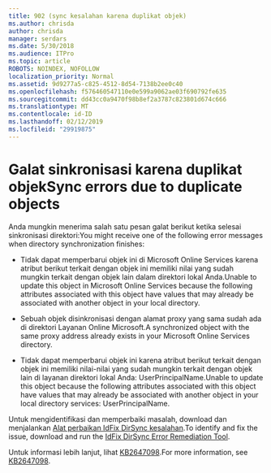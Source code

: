 ```yaml
---
title: 902 (sync kesalahan karena duplikat objek)
ms.author: chrisda
author: chrisda
manager: serdars
ms.date: 5/30/2018
ms.audience: ITPro
ms.topic: article
ROBOTS: NOINDEX, NOFOLLOW
localization_priority: Normal
ms.assetid: 9d9277a5-c825-4512-8d54-7138b2ee0c40
ms.openlocfilehash: f576460547110e0e599a9062ae03f690792fe635
ms.sourcegitcommit: dd43cc0a9470f98b8ef2a3787c823801d674c666
ms.translationtype: MT
ms.contentlocale: id-ID
ms.lasthandoff: 02/12/2019
ms.locfileid: "29919875"
---
```

# <a name="sync-errors-due-to-duplicate-objects"></a><span data-ttu-id="75c18-102">Galat sinkronisasi karena duplikat objek</span><span class="sxs-lookup"><span data-stu-id="75c18-102">Sync errors due to duplicate objects</span></span>

<span data-ttu-id="75c18-103">Anda mungkin menerima salah satu pesan galat berikut ketika selesai sinkronisasi direktori:</span><span class="sxs-lookup"><span data-stu-id="75c18-103">You might receive one of the following error messages when directory synchronization finishes:</span></span>
  
- <span data-ttu-id="75c18-104">Tidak dapat memperbarui objek ini di Microsoft Online Services karena atribut berikut terkait dengan objek ini memiliki nilai yang sudah mungkin terkait dengan objek lain dalam direktori lokal Anda.</span><span class="sxs-lookup"><span data-stu-id="75c18-104">Unable to update this object in Microsoft Online Services because the following attributes associated with this object have values that may already be associated with another object in your local directory.</span></span>
    
- <span data-ttu-id="75c18-105">Sebuah objek disinkronisasi dengan alamat proxy yang sama sudah ada di direktori Layanan Online Microsoft.</span><span class="sxs-lookup"><span data-stu-id="75c18-105">A synchronized object with the same proxy address already exists in your Microsoft Online Services directory.</span></span>
    
- <span data-ttu-id="75c18-106">Tidak dapat memperbarui objek ini karena atribut berikut terkait dengan objek ini memiliki nilai-nilai yang sudah mungkin terkait dengan objek lain di layanan direktori lokal Anda: UserPrincipalName.</span><span class="sxs-lookup"><span data-stu-id="75c18-106">Unable to update this object because the following attributes associated with this object have values that may already be associated with another object in your local directory services: UserPrincipalName.</span></span>
    
<span data-ttu-id="75c18-107">Untuk mengidentifikasi dan memperbaiki masalah, download dan menjalankan [Alat perbaikan IdFix DirSync kesalahan](https://www.microsoft.com/download/details.aspx?id=36832).</span><span class="sxs-lookup"><span data-stu-id="75c18-107">To identify and fix the issue, download and run the [IdFix DirSync Error Remediation Tool](https://www.microsoft.com/download/details.aspx?id=36832).</span></span>
  
<span data-ttu-id="75c18-108">Untuk informasi lebih lanjut, lihat [KB2647098](https://support.microsoft.com/help/2647098/duplicate-or-invalid-attributes-prevent-directory-synchronization-in-o).</span><span class="sxs-lookup"><span data-stu-id="75c18-108">For more information, see [KB2647098](https://support.microsoft.com/help/2647098/duplicate-or-invalid-attributes-prevent-directory-synchronization-in-o).</span></span>
  

